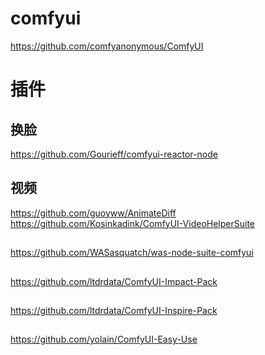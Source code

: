 # comfyui
https://github.com/comfyanonymous/ComfyUI

# 插件
## 换脸
https://github.com/Gourieff/comfyui-reactor-node

## 视频
https://github.com/guoyww/AnimateDiff
https://github.com/Kosinkadink/ComfyUI-VideoHelperSuite

##
https://github.com/WASasquatch/was-node-suite-comfyui

##
https://github.com/ltdrdata/ComfyUI-Impact-Pack

##
https://github.com/ltdrdata/ComfyUI-Inspire-Pack

##
https://github.com/yolain/ComfyUI-Easy-Use
